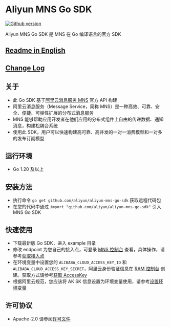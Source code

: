 # Aliyun MNS Go SDK

[![Github version](https://badgen.net/badge/color/1.0.7/green?label=version)](https://badgen.net/badge/color/1.0.7/green?label=version)

Aliyun MNS Go SDK 是 MNS 在 Go 编译语言的官方 SDK

## [Readme in English](README.md)

## [Change Log](CHANGELOG.md)

## 关于

- 此 Go SDK 基于[阿里云消息服务 MNS](https://www.aliyun.com/product/mns/) 官方 API 构建
- 阿里云消息服务（Message Service，简称 MNS）是一种高效、可靠、安全、便捷、可弹性扩展的分布式消息服务
- MNS 能够帮助应用开发者在他们应用的分布式组件上自由的传递数据、通知消息，构建松耦合系统
- 使用此 SDK，用户可以快速构建高可靠、高并发的一对一消费模型和一对多的发布订阅模型

## 运行环境

- Go 1.20 及以上

## 安装方法

- 执行命令 `go get github.com/aliyun/aliyun-mns-go-sdk` 获取远程代码包
- 在您的代码中通过 `import "github.com/aliyun/aliyun-mns-go-sdk"` 引入 MNS Go SDK

## 快速使用

- 下载最新版 Go SDK，进入 example 目录
- 修改 endpoint 为您自己的接入点，可登录 [MNS 控制台](https://mns.console.aliyun.com/)
  查看，具体操作，请参考[获取接入点](https://help.aliyun.com/zh/mns/user-guide/manage-queues-in-the-console?spm=a2c4g.11186623.0.i25#section-yhc-ix5-300)
- 在环境变量中设置您的 `ALIBABA_CLOUD_ACCESS_KEY_ID` 和
  `ALIBABA_CLOUD_ACCESS_KEY_SECRET`，阿里云身份验证信息在 [RAM 控制台](https://ram.console.aliyun.com/)
  创建。获取方式请参考[获取 AccessKey](https://help.aliyun.com/document_detail/53045.html?spm=a2c4g.11186623.0.i29#task-354412)
- 根据阿里云规范，您应该将 AK SK
  信息设置为环境变量使用，请参考[设置环境变量](https://help.aliyun.com/zh/sdk/developer-reference/configure-the-alibaba-cloud-accesskey-environment-variable-on-linux-macos-and-windows-systems)

## 许可协议

- Apache-2.0 请参阅[许可文件](LICENSE)